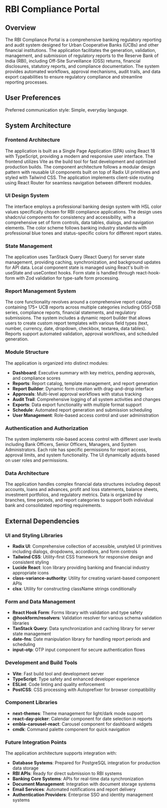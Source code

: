 # RBI Compliance Portal

## Overview

The RBI Compliance Portal is a comprehensive banking regulatory reporting and audit system designed for Urban Cooperative Banks (UCBs) and other financial institutions. The application facilitates the generation, validation, management, and submission of regulatory reports to the Reserve Bank of India (RBI), including Off-Site Surveillance (OSS) returns, financial disclosures, statutory reports, and compliance documentation. The system provides automated workflows, approval mechanisms, audit trails, and data export capabilities to ensure regulatory compliance and streamline reporting processes.

## User Preferences

Preferred communication style: Simple, everyday language.

## System Architecture

### Frontend Architecture
The application is built as a Single Page Application (SPA) using React 18 with TypeScript, providing a modern and responsive user interface. The frontend utilizes Vite as the build tool for fast development and optimized production builds. The component architecture follows a modular design pattern with reusable UI components built on top of Radix UI primitives and styled with Tailwind CSS. The application implements client-side routing using React Router for seamless navigation between different modules.

### UI Design System
The interface employs a professional banking design system with HSL color values specifically chosen for RBI compliance applications. The design uses shadcn/ui components for consistency and accessibility, with a comprehensive set of form controls, data tables, dialogs, and navigation elements. The color scheme follows banking industry standards with professional blue tones and status-specific colors for different report states.

### State Management
The application uses TanStack Query (React Query) for server state management, providing caching, synchronization, and background updates for API data. Local component state is managed using React's built-in useState and useContext hooks. Form state is handled through react-hook-form with Zod validation for type-safe form processing.

### Report Management System
The core functionality revolves around a comprehensive report catalog containing 175+ UCB reports across multiple categories including OSS-DSB series, compliance reports, financial statements, and regulatory submissions. The system includes a dynamic report builder that allows users to create custom report templates with various field types (text, number, currency, date, dropdown, checkbox, textarea, data tables). Reports support automated validation, approval workflows, and scheduled generation.

### Module Structure
The application is organized into distinct modules:
- **Dashboard**: Executive summary with key metrics, pending approvals, and compliance scores
- **Reports**: Report catalog, template management, and report generation
- **Report Builder**: Dynamic form creation with drag-and-drop interface
- **Approvals**: Multi-level approval workflows with status tracking
- **Audit Trail**: Comprehensive logging of all system activities and changes
- **Exports**: Data export functionality with multiple format support
- **Schedule**: Automated report generation and submission scheduling
- **User Management**: Role-based access control and user administration

### Authentication and Authorization
The system implements role-based access control with different user levels including Bank Officers, Senior Officers, Managers, and System Administrators. Each role has specific permissions for report access, approval limits, and system functionality. The UI dynamically adjusts based on user roles and permissions.

### Data Architecture
The application handles complex financial data structures including deposit accounts, loans and advances, profit and loss statements, balance sheets, investment portfolios, and regulatory metrics. Data is organized by branches, time periods, and report categories to support both individual bank and consolidated reporting requirements.

## External Dependencies

### UI and Styling Libraries
- **Radix UI**: Comprehensive collection of accessible, unstyled UI primitives including dialogs, dropdowns, accordions, and form controls
- **Tailwind CSS**: Utility-first CSS framework for responsive design and consistent styling
- **Lucide React**: Icon library providing banking and financial industry appropriate icons
- **class-variance-authority**: Utility for creating variant-based component APIs
- **clsx**: Utility for constructing className strings conditionally

### Form and Data Management
- **React Hook Form**: Forms library with validation and type safety
- **@hookform/resolvers**: Validation resolver for various schema validation libraries
- **TanStack Query**: Data synchronization and caching library for server state management
- **date-fns**: Date manipulation library for handling report periods and scheduling
- **input-otp**: OTP input component for secure authentication flows

### Development and Build Tools
- **Vite**: Fast build tool and development server
- **TypeScript**: Type safety and enhanced developer experience
- **ESLint**: Code linting and quality enforcement
- **PostCSS**: CSS processing with Autoprefixer for browser compatibility

### Component Libraries
- **next-themes**: Theme management for light/dark mode support
- **react-day-picker**: Calendar component for date selection in reports
- **embla-carousel-react**: Carousel component for dashboard widgets
- **cmdk**: Command palette component for quick navigation

### Future Integration Points
The application architecture supports integration with:
- **Database Systems**: Prepared for PostgreSQL integration for production data storage
- **RBI APIs**: Ready for direct submission to RBI systems
- **Banking Core Systems**: APIs for real-time data synchronization
- **Document Management**: Integration with document storage systems
- **Email Services**: Automated notifications and report delivery
- **Authentication Providers**: Enterprise SSO and identity management systems